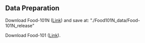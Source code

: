 ## Data Preparation
Download Food-101N ([Link](https://kuanghuei.github.io/Food-101N/)) and save at: "./Food101N_data/Food-101N_release"

Download Food-101 ([Link](https://data.vision.ee.ethz.ch/cvl/datasets_extra/food-101/)).
